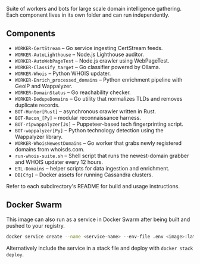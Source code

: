 
Suite of workers and bots for large scale domain intelligence gathering.
Each component lives in its own folder and can run independently.

## Components
- `WORKER-CertStream` – Go service ingesting CertStream feeds.
- `WORKER-AutoLighthouse` – Node.js Lighthouse auditor.
- `WORKER-AutoWebPageTest` – Node.js crawler using WebPageTest.
- `WORKER-Classify_target` – Go classifier powered by Ollama.
- `WORKER-Whois` – Python WHOIS updater.
- `WORKER-Enrich_processed_domains` – Python enrichment pipeline with GeoIP and Wappalyzer.
- `WORKER-DomainStatus` – Go reachability checker.
- `WORKER-DedupeDomains` – Go utility that normalizes TLDs and removes duplicate records.
- `BOT-Hunter[Rust]` – asynchronous crawler written in Rust.
- `BOT-Recon_[Py]` – modular reconnaissance harness.
- `BOT-ripwappalyzer[Js]` – Puppeteer-based tech fingerprinting script.
- `BOT-wappalyzer[Py]` – Python technology detection using the Wappalyzer library.
- `WORKER-WhoisNewestDomains` – Go worker that grabs newly registered domains from whoisds.com.
- `run-whois-suite.sh` – Shell script that runs the newest-domain grabber and WHOIS updater every 12 hours.
- `ETL-Domains` – helper scripts for data ingestion and enrichment.
- `DB[Cfg]` – Docker assets for running Cassandra clusters.

Refer to each subdirectory's README for build and usage instructions.

## Docker Swarm

This image can also run as a service in Docker Swarm after being built and pushed to your registry.

```bash
docker service create --name <service-name> --env-file .env <image>:latest
```

Alternatively include the service in a stack file and deploy with `docker stack deploy`.
